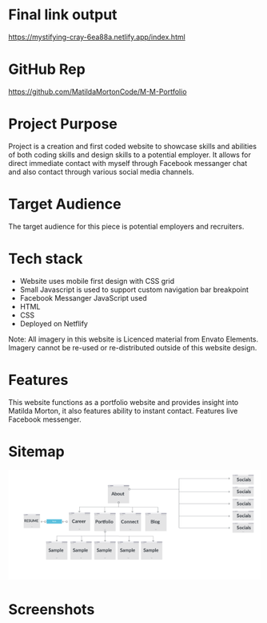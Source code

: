 # Final link output

https://mystifying-cray-6ea88a.netlify.app/index.html


# GitHub Rep 
https://github.com/MatildaMortonCode/M-M-Portfolio

# Project Purpose
Project is a creation and first coded website to showcase skills and abilities of both coding skills and design skills to a potential employer. It allows for direct immediate contact with myself through Facebook messanger chat and also contact through various social media channels. 

# Target Audience
The target audience for this piece is potential employers and recruiters. 

# Tech stack
 - Website uses mobile first design with CSS grid
 - Small Javascript is used to support custom navigation bar breakpoint
 - Facebook Messanger JavaScript used
 - HTML
 - CSS
 - Deployed on Netflify


 Note: All imagery in this website is Licenced material from Envato Elements. Imagery cannot be re-used or re-distributed outside of this website design. 

# Features
This website functions as a portfolio website and provides insight into Matilda Morton, it also features ability to instant contact. Features live Facebook messenger. 

# Sitemap
![Sitemap](https://github.com/MatildaMortonCode/M-M-Portfolio/blob/main/Documentation/Read-me-sitemap.png)



# Screenshots

